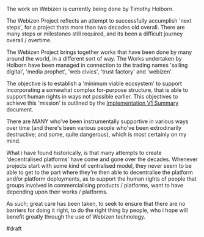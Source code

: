 The work on Webizen is currently being done by Timothy Holborn.  

The Webizen Project reflects an attempt to successfully accumplish 'next steps', for a project thats more than two decades old overall.   There are many steps or milestones still required, and its been a difficult journey overall / overtime. 

The Webizen Project brings together works that have been done by many around the world, in a different sort of way.  The Works undertaken by Holborn have been managed in connection to the trading names 'sailing digital', 'media prophet', 'web civics', 'trust factory' and 'webizen'. 

The objective is to establish a 'minimum viable ecosystem' to support incorporating a somewhat complex for-purpose structure, that is able to support human rights in ways not possible earlier. This objectives to achieve this 'mission' is outlined by the [Implementation V1 Summary](Implementation%20V1%20Summary.md) document.

There are MANY who've been instrumentally supportive in various ways over time (and there's been various people who've been extrodinarily destructive; and some, quite dangerous), which is most certainly on my mind.  

What i have found historically, is that many attempts to create 'decentralised platforms' have come and gone over the decades.  Whenever projects start with some kind of centralised model, they never seem to be able to get to the part where they're then able to decentralise the platform and/or platform deployments, as to support the human rights of people that groups involved in commercialising products / platforms, want to have depending upon their works / platforms. 

As such; great care has been taken, to seek to ensure that there are no barriers for doing it right, to do the right thing by people, who i hope will benefit greatly through the use of Webizen technology.

#draft 